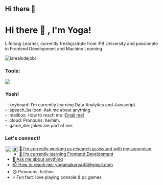 ## Hi there 👋
# <summary><strong>Hi there :wave: , I'm Yoga!</strong></summary>
Lifelong Learner, currently freshgradute from IPB University and passionate in Frontend Development and Machine Learning
<p align="left"> <img src="https://komarev.com/ghpvc/?username=goonesmile&label=Profile%20views&color=0e75b6&style=flat" alt="isrealodejobi" />
</p>

### <summary><strong>Tools:</strong></summary>
<p>
    <img src="https://img.shields.io/badge/Text%20Editor-Visual%20Studio%20Code-blue?&logo=visual%20studio%20code&logoColor=blue" />
</p>

### <summary><strong>Yosh!</strong></summary>
<p>
    - :keyboard: I’m currently learning Data Analytics and Javascript. </br>
    - :speech_balloon: Ask me about anything.</br>
    - :mailbox: How to reach me: <a href="yogamakarya45@gmail.comm">Email me!</a>  </br>
    - :cloud: Pronouns: he/him. </br>
    - :game_die: jokes are part of me. </br>
<p>
 
### <summary><strong>Let's connect!</strong></summary>
<a href="https://www.instagram.com/y.alexandria/">
  <img align="left" alt="Goo's Instagram" width="20px" src="https://simpleicons.now.sh/instagram/495f7e" />
</a>
<a href="https://tiktok.com/yogaalexandria">
  <img align="left" alt="Goo's Blog" width="20px" src="https://simpleicons.now.sh/blogger/495f7e" />


- 🔭 I’m currently working as research assisstant with my supervisor
- 🌱 I’m currently learning Frontend Development
- 💬 Ask me about anything 
- 📫 How to reach me: yogamakarya45@gmail.com
- 😄 Pronouns: he/him
- ⚡ Fun fact: love playing console & pc games


